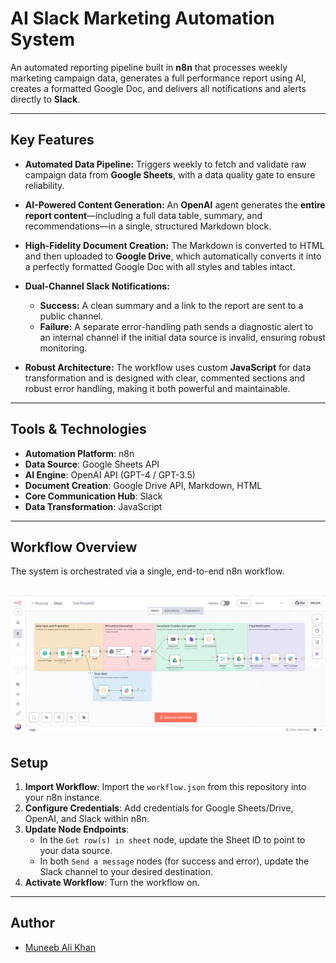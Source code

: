 # AI Slack Marketing Automation System

An automated reporting pipeline built in **n8n** that processes weekly marketing campaign data, generates a full performance report using AI, creates a formatted Google Doc, and delivers all notifications and alerts directly to **Slack**.

---

## Key Features

*   **Automated Data Pipeline:** Triggers weekly to fetch and validate raw campaign data from **Google Sheets**, with a data quality gate to ensure reliability.

*   **AI-Powered Content Generation:** An **OpenAI** agent generates the **entire report content**—including a full data table, summary, and recommendations—in a single, structured Markdown block.

*   **High-Fidelity Document Creation:** The Markdown is converted to HTML and then uploaded to **Google Drive**, which automatically converts it into a perfectly formatted Google Doc with all styles and tables intact.

*   **Dual-Channel Slack Notifications:**
    *   **Success:** A clean summary and a link to the report are sent to a public channel.
    *   **Failure:** A separate error-handling path sends a diagnostic alert to an internal channel if the initial data source is invalid, ensuring robust monitoring.

*   **Robust Architecture:** The workflow uses custom **JavaScript** for data transformation and is designed with clear, commented sections and robust error handling, making it both powerful and maintainable.

---

## Tools & Technologies
*   **Automation Platform**: n8n
*   **Data Source**: Google Sheets API
*   **AI Engine**: OpenAI API (GPT-4 / GPT-3.5)
*   **Document Creation**: Google Drive API, Markdown, HTML
*   **Core Communication Hub**: Slack 
*   **Data Transformation**: JavaScript

---

## Workflow Overview

The system is orchestrated via a single, end-to-end n8n workflow.

![Workflow Diagram](https://github.com/Muneeb20019/n8n-Slack-Marketing-Automation/blob/main/n8n-slack%20workflow.png?raw=true)
---

## Setup

1.  **Import Workflow**: Import the `workflow.json` from this repository into your n8n instance.
2.  **Configure Credentials**: Add credentials for Google Sheets/Drive, OpenAI, and Slack within n8n.
3.  **Update Node Endpoints**:
    *   In the `Get row(s) in sheet` node, update the Sheet ID to point to your data source.
    *   In both `Send a message` nodes (for success and error), update the Slack channel to your desired destination.
4.  **Activate Workflow**: Turn the workflow on.

   ---
## Author

- [Muneeb Ali Khan](https://www.linkedin.com/in/muneeb-ali-khan-2a1675365)
